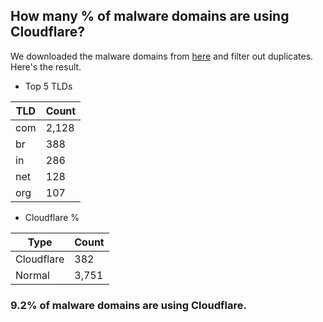 ## How many % of malware domains are using Cloudflare?


We downloaded the malware domains from [here](https://urlhaus.abuse.ch) and filter out duplicates.
Here's the result.


[//]: # (start replacement)


- Top 5 TLDs

| TLD | Count |
| --- | --- |
| com | 2,128 |
| br | 388 |
| in | 286 |
| net | 128 |
| org | 107 |


- Cloudflare %

| Type | Count |
| --- | --- |
| Cloudflare | 382 |
| Normal | 3,751 |


### 9.2% of malware domains are using Cloudflare.